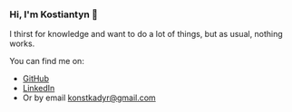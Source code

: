 ### Hi, I'm Kostiantyn 👋

I thirst for knowledge and want to do a lot of things, but as usual, nothing works.

You can find me on:
- [GitHub](https://github.com/dieisabel)
- [LinkedIn](https://www.linkedin.com/in/konstkadyr/)
- Or by email konstkadyr@gmail.com

